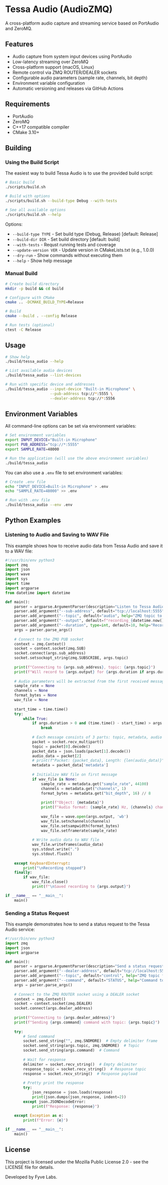 # Tessa Audio (AudioZMQ)

A cross-platform audio capture and streaming service based on PortAudio and ZeroMQ.

## Features

- Audio capture from system input devices using PortAudio
- Low-latency streaming over ZeroMQ
- Cross-platform support (macOS, Linux)
- Remote control via ZMQ ROUTER/DEALER sockets
- Configurable audio parameters (sample rate, channels, bit depth)
- Environment variable configuration
- Automatic versioning and releases via GitHub Actions

## Requirements

- PortAudio
- ZeroMQ
- C++17 compatible compiler
- CMake 3.10+

## Building

### Using the Build Script

The easiest way to build Tessa Audio is to use the provided build script:

```bash
# Basic build
./scripts/build.sh

# Build with options
./scripts/build.sh --build-type Debug --with-tests

# See all available options
./scripts/build.sh --help
```

Options:
- `--build-type TYPE` - Set build type (Debug, Release) [default: Release]
- `--build-dir DIR` - Set build directory [default: build]
- `--with-tests` - Requst running tests and coverage
- `--update-version VER` - Update version in CMakeLists.txt (e.g., 1.0.0)
- `--dry-run` - Show commands without executing them
- `--help` - Show help message

### Manual Build

```bash
# Create build directory
mkdir -p build && cd build

# Configure with CMake
cmake .. -DCMAKE_BUILD_TYPE=Release

# Build
cmake --build . --config Release

# Run tests (optional)
ctest -C Release
```

## Usage

```bash
# Show help
./build/tessa_audio --help

# List available audio devices
./build/tessa_audio --list-devices

# Run with specific device and addresses
./build/tessa_audio --input-device "Built-in Microphone" \
                    --pub-address tcp://*:5555 \
                    --dealer-address tcp://*:5556
```

## Environment Variables

All command-line options can be set via environment variables:

```bash
# Set environment variables
export INPUT_DEVICE="Built-in Microphone"
export PUB_ADDRESS="tcp://*:5555"
export SAMPLE_RATE=48000

# Run the application (will use the above environment variables)
./build/tessa_audio
```

You can also use a `.env` file to set environment variables:

```bash
# Create .env file
echo "INPUT_DEVICE=Built-in Microphone" > .env
echo "SAMPLE_RATE=48000" >> .env

# Run with .env file
./build/tessa_audio --env .env
```

## Python Examples

### Listening to Audio and Saving to WAV File

This example shows how to receive audio data from Tessa Audio and save it to a WAV file:

```python
#!/usr/bin/env python3
import zmq
import json
import wave
import sys
import time
import argparse
from datetime import datetime

def main():
    parser = argparse.ArgumentParser(description="Listen to Tessa Audio and save to WAV file")
    parser.add_argument("--sub-address", default="tcp://localhost:5555", help="ZMQ SUB socket address")
    parser.add_argument("--topic", default="audio", help="ZMQ topic to subscribe to")
    parser.add_argument("--output", default=f"recording_{datetime.now().strftime('%Y%m%d_%H%M%S')}.wav", help="Output WAV file")
    parser.add_argument("--duration", type=int, default=10, help="Recording duration in seconds (0 for infinite)")
    args = parser.parse_args()
    
    # Connect to the ZMQ PUB socket
    context = zmq.Context()
    socket = context.socket(zmq.SUB)
    socket.connect(args.sub_address)
    socket.setsockopt_string(zmq.SUBSCRIBE, args.topic)
    
    print(f"Connecting to {args.sub_address}, topic: {args.topic}")
    print(f"Will record to {args.output} for {args.duration if args.duration > 0 else 'infinite'} seconds")
    
    # Audio parameters will be extracted from the first received message
    sample_rate = None
    channels = None
    format_bytes = None
    wav_file = None
    
    start_time = time.time()
    try:
        while True:
            if args.duration > 0 and (time.time() - start_time) > args.duration:
                break
                
            # Each message consists of 3 parts: topic, metadata, audio data
            packet = socket.recv_multipart()
            topic = packet[0].decode()
            packet_data = json.loads(packet[1].decode())
            audio_data = packet[2]
            # print(f"Packet: {packet_data}, Length: {len(audio_data)}")
            metadata = packet_data['metadata']
            
            # Initialize WAV file on first message
            if wav_file is None:
                sample_rate = metadata.get("sample_rate", 44100)
                channels = metadata.get("channels", 1)
                format_bytes = metadata.get("bit_depth", 16) // 8
                
                print(f"Object: {metadata}")
                print(f"Audio format: {sample_rate} Hz, {channels} channels, {format_bytes*8} bits")
                
                wav_file = wave.open(args.output, 'wb')
                wav_file.setnchannels(channels)
                wav_file.setsampwidth(format_bytes)
                wav_file.setframerate(sample_rate)
            
            # Write audio data to WAV file
            wav_file.writeframes(audio_data)
            sys.stdout.write(".")
            sys.stdout.flush()
            
    except KeyboardInterrupt:
        print("\nRecording stopped")
    finally:
        if wav_file:
            wav_file.close()
            print(f"\nSaved recording to {args.output}")

if __name__ == "__main__":
    main()

```

### Sending a Status Request

This example demonstrates how to send a status request to the Tessa Audio service:

```python
#!/usr/bin/env python3
import zmq
import json
import argparse

def main():
    parser = argparse.ArgumentParser(description="Send a status request to Tessa Audio")
    parser.add_argument("--dealer-address", default="tcp://localhost:5556", help="ZMQ DEALER socket address")
    parser.add_argument("--topic", default="control", help="ZMQ topic for control messages")
    parser.add_argument("--command", default="STATUS", help="Command to send (STATUS, START, STOP, GET_DEVICES)")
    args = parser.parse_args()
    
    # Connect to the ZMQ ROUTER socket using a DEALER socket
    context = zmq.Context()
    socket = context.socket(zmq.DEALER)
    socket.connect(args.dealer_address)
    
    print(f"Connecting to {args.dealer_address}")
    print(f"Sending {args.command} command with topic: {args.topic}")
    
    try:
        # Send command
        socket.send_string("", zmq.SNDMORE)  # Empty delimiter frame
        socket.send_string(args.topic, zmq.SNDMORE)  # Topic
        socket.send_string(args.command)  # Command
        
        # Wait for response
        delimiter = socket.recv_string()  # Empty delimiter
        response_topic = socket.recv_string()  # Response topic
        response = socket.recv_string()  # Response payload
        
        # Pretty print the response
        try:
            json_response = json.loads(response)
            print(json.dumps(json_response, indent=2))
        except json.JSONDecodeError:
            print(f"Response: {response}")
            
    except Exception as e:
        print(f"Error: {e}")

if __name__ == "__main__":
    main()
```

## License

This project is licensed under the Mozilla Public License 2.0 - see the LICENSE file for details.

Developed by Fyve Labs. 
